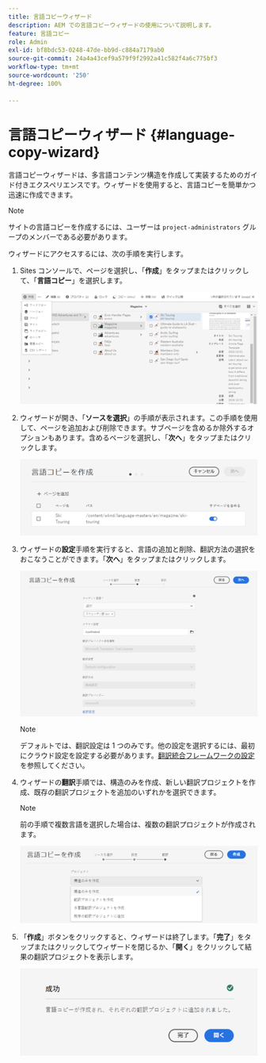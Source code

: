 ```yaml
---
title: 言語コピーウィザード
description: AEM での言語コピーウィザードの使用について説明します。
feature: 言語コピー
role: Admin
exl-id: bf8bdc53-0248-47de-bb9d-c884a7179ab0
source-git-commit: 24a4a43cef9a579f9f2992a41c582f4a6c775bf3
workflow-type: tm+mt
source-wordcount: '250'
ht-degree: 100%

---
```


# 言語コピーウィザード {#language-copy-wizard}

言語コピーウィザードは、多言語コンテンツ構造を作成して実装するためのガイド付きエクスペリエンスです。ウィザードを使用すると、言語コピーを簡単かつ迅速に作成できます。

>[!NOTE]
>
>サイトの言語コピーを作成するには、ユーザーは `project-administrators` グループのメンバーである必要があります。

ウィザードにアクセスするには、次の手順を実行します。

1. Sites コンソールで、ページを選択し、「**作成**」をタップまたはクリックして、「**言語コピー**」を選択します。

   ![ウィザードから言語コピーを作成する](../assets/language-copy-wizard.png)

1. ウィザードが開き、「**ソースを選択**」の手順が表示されます。この手順を使用して、ページを追加および削除できます。サブページを含めるか除外するオプションもあります。含めるページを選択し、「**次へ**」をタップまたはクリックします。

   ![ウィザードを使用したページの追加](../assets/language-copy-wizard-add-pages.png)

1. ウィザードの&#x200B;**設定**&#x200B;手順を実行すると、言語の追加と削除、翻訳方法の選択をおこなうことができます。「**次へ**」をタップまたはクリックします。

   ![ウィザードの設定手順](../assets/language-copy-wizard-configure.png)

   >[!NOTE]
   >
   >デフォルトでは、翻訳設定は 1 つのみです。他の設定を選択するには、最初にクラウド設定を設定する必要があります。[翻訳統合フレームワークの設定](integration-framework.md)を参照してください。

1. ウィザードの&#x200B;**翻訳**&#x200B;手順では、構造のみを作成、新しい翻訳プロジェクトを作成、既存の翻訳プロジェクトを追加のいずれかを選択できます。

   >[!NOTE]
   >
   >前の手順で複数言語を選択した場合は、複数の翻訳プロジェクトが作成されます。

   ![ウィザードの翻訳手順](../assets/language-copy-wizard-translate.png)

1. 「**作成**」ボタンをクリックすると、ウィザードは終了します。「**完了**」をタップまたはクリックしてウィザードを閉じるか、「**開く**」をクリックして結果の翻訳プロジェクトを表示します。

   ![ウィザードを終了する](../assets/language-copy-wizard-done.png)

